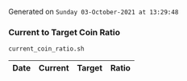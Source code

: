 Generated on `Sunday 03-October-2021 at 13:29:48`

### Current to Target Coin Ratio
`current_coin_ratio.sh`

Date|Current|Target|Ratio
---|---|---|---
